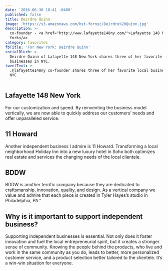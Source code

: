 ```yaml
---
date: '2016-06-30 18:41 -0400'
published: false
title: Deirdre Quinn
image: 'https://s3.amazonaws.com/bst-fornyc/Deirdre%20Quinn.jpg'
description: >-
  co-founder - <a href="http://www.lafayette148ny.com/">Lafayette 148 New
  York</a>
category: favorites
fbTitle: 'For New York: Deirdre Quinn'
socialBlurb: >-
  Deirdre Quinn of Lafayette 148 New York shares three of her favorite local
  businesses in NYC.
tweetText: >-
  .@lafayette148ny co-founder shares three of her favorite local businesses in
  NYC
---
```

## Lafayette 148 New York

For our customization and speed. By reinventing the business model vertically, we are now able to quickly address our customers’ needs and offer unparalleled service.

## 11 Howard

Another independent business I admire is 11 Howard. Transforming a local neighborhood Holiday Inn into a new luxury hotel in Soho both optimizes real estate and services the changing needs of the local clientele.

## BDDW

BDDW is another terrific company because they are dedicated to craftsmanship, innovation, quality, and design. As a vertical company we value and admire that each piece is created in Tyler Hayes’s studio in Philadelphia, PA.”

## Why is it important to support independent business?

Supporting independent businesses is essential. Not only does it foster innovation and fuel the local entrepreneurial spirit, but it creates a stronger sense of community. Knowing the people behind the products, who live and work in the same community as you do, leads to better, more personalized customer service, and a product selection better tailored to the clientele. It’s a win-win situation for everyone.
